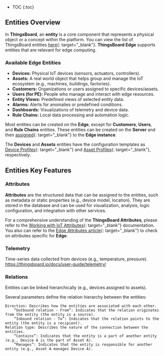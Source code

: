 * TOC
{:toc}

## Entities Overview

In **ThingsBoard**, an **entity** is a core component that represents a physical object or a concept within the platform. You can view the list of ThingsBoard entities [here](/docs/{{peDocsPrefix}}user-guide/entities-and-relations/){: target="_blank"}.
**ThingsBoard Edge** supports entities that are relevant for edge computing.

### Available Edge Entities

* **Devices:** Physical IoT devices (sensors, actuators, controllers).
* **Assets:** A real world object that helps group and manage the IoT ecosystem (e.g., machines, buildings, factories).
* **Customers:** Organizations or users assigned to specific devices/assets.
* **Users (for PE):** People who manage and interact with edge resources. 
* **Entity Views:** Predefined views of selected entity data.
* **Alarms:** Alerts for anomalies or predefined conditions.
* **Dashboards:** Visualizations of telemetry and device data.
* **Rule Chains:** Local data processing and automation logic.

Most entities can be created on the **Edge**, except for **Customers**, **Users**, and **Rule Chains** entities. These entities can be created on the **Server** and then [assigned](/docs/{{docsPrefix}}config/management/#entities-management){: target="_blank"} to the **Edge instance**.

The **Devices** and **Assets** entities have the configuration templates as [Device Profiles](/docs/{{peDocsPrefix}}user-guide/device-profiles/){: target="_blank"} and [Asset Profiles](/docs/{{peDocsPrefix}}user-guide/asset-profiles/){: target="_blank"}, respectively. 

## Entities Key Features

### Attributes 
**Attributes** are the structured data that can be assigned to the entities, such as metadata or static properties (e.g., device model, location). They are stored in the database and can be used for visualization, analysis, logic configuration, and integration with other services.

For a comprehensive understanding of the **ThingsBoard Attributes**, please refer to the [Working with IoT Attributes](/docs/{{peDocsPrefix}}user-guide/attributes/){: target="_blank"} documentation. You also can refer to the [Edge Attributes article](/docs/{{docsPrefix}}user-guide/edge-attributes/){: target="_blank"} to check on attributes specific for **Edge**.

### Telemetry
Time-series data collected from devices (e.g., temperature, pressure).
https://thingsboard.io/docs/user-guide/telemetry/

### Relations
Entities can be linked hierarchically (e.g., devices assigned to assets).

Several parameters define the relation hierarchy between the entities:

    Direction: Describes how the entities are associated with each other.
        “Outbound relation - From”: Indicates that the relation originates from the entity (the entity is a source).
        “Inbound relation - To”: Indicates that the relation points to the entity (the entity is a recipient).
    Relation type: Describes the nature of the connection between the entities.
        “Contains”: Indicates that the entity is a part of another entity (e.g., Device A is the part of Asset A).
        “Manages”: Indicates that the entity is responsible for another entity (e.g., Asset A manages Device A).



